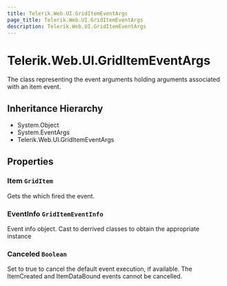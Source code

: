 ```yaml
---
title: Telerik.Web.UI.GridItemEventArgs
page_title: Telerik.Web.UI.GridItemEventArgs
description: Telerik.Web.UI.GridItemEventArgs
---
```


# Telerik.Web.UI.GridItemEventArgs

The class representing the event arguments holding arguments associated with an item event.

## Inheritance Hierarchy

* System.Object
* System.EventArgs
* Telerik.Web.UI.GridItemEventArgs

## Properties

###  Item `GridItem`

Gets the  which fired the event.

###  EventInfo `GridItemEventInfo`

Event info object. Cast to derrived classes to obtain the appropriate instance

###  Canceled `Boolean`

Set to true to cancel the default event execution, if available. The ItemCreated and ItemDataBound events cannot be cancelled.

